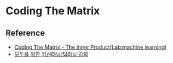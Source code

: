 # Coding The Matrix

## Reference

* [Coding The Matrix - The Inner Product(Lab:machine learning)](http://resources.codingthematrix.com/)
* [모두를 위한 머신러닝/딥러닝 강의](http://hunkim.github.io/ml/)